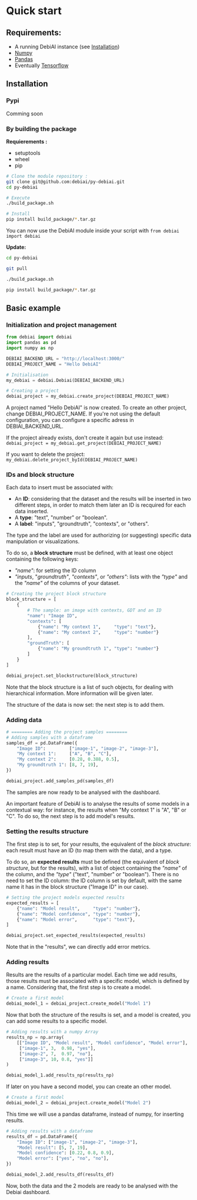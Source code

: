 # Quick start

## Requirements:
* A running DebiAI instance (see [Installation](../debiai/gettingStarted/installation/README.md))
* [Numpy](https://www.numpy.org/install)
* [Pandas](https://pandas.pydata.org/pandas-docs/stable/install.html)
* Eventually [Tensorflow](https://www.tensorflow.org/install)

## Installation

### Pypi
Comming soon

### By building the package

**Requierements :**
* setuptools
* wheel
* pip


```bash
# Clone the module repository :
git clone git@github.com:debiai/py-debiai.git
cd py-debiai

# Execute
./build_package.sh

# Install
pip install build_package/*.tar.gz
```
You can now use the DebiAI module inside your script with `from debiai import debiai`

**Update:**

```bash
cd py-debiai

git pull

./build_package.sh

pip install build_package/*.tar.gz
```

## Basic example


### Initialization and project management


```python
from debiai import debiai
import pandas as pd
import numpy as np

DEBIAI_BACKEND_URL = "http://localhost:3000/"
DEBIAI_PROJECT_NAME = "Hello DebiAI"

# Initialisation
my_debiai = debiai.Debiai(DEBIAI_BACKEND_URL)

# Creating a project
debiai_project = my_debiai.create_project(DEBIAI_PROJECT_NAME)
```

A project named "Hello DebiAI" is now created. To create an other project, change DEBIAI_PROJECT_NAME.
If you're not using the default configuration, you can configure a specific adress in DEBIAI_BACKEND_URL.

If the project already exists, don't create it again but use instead: `debiai_project = my_debiai.get_project(DEBIAI_PROJECT_NAME)`

If you want to delete the project: `my_debiai.delete_project_byId(DEBIAI_PROJECT_NAME)`


### IDs and block structure

Each data to insert must be associated with:
- An **ID**: considering that the dataset and the results will be inserted in two different steps, in order to match them later an ID is recquired for each data inserted.
- A **type**: "text", "number" or "boolean".
- A **label**: "inputs", "groundtruth", "contexts", or "others".

The type and the label are used for authorizing (or suggesting) specific data manipulation or visualizations.

To do so, a **block structure** must be defined, with at least one object containing the following keys:
- *"name"*: for setting the ID column
- *"inputs*, "*groundtruth"*, *"contexts"*, or *"others"*: lists with the *"type"* and the *"name"* of the columns of your dataset.


```python
# Creating the project block structure
block_structure = [
    {
        # The sample: an image with contexts, GDT and an ID
        "name": "Image ID",
        "contexts": [
            {"name": "My context 1",     "type": "text"},
            {"name": "My context 2",     "type": "number"}
        ],
        "groundTruth": [
            {"name": "My groundtruth 1", "type": "number"}
        ]
    }
]

debiai_project.set_blockstructure(block_structure)
```

Note that the block structure is a list of such objects, for dealing with hierarchical information. More information will be given later.

The structure of the data is now set: the next step is to add them.

### Adding data

```python
# ======== Adding the project samples ========
# Adding samples with a dataframe
samples_df = pd.DataFrame({
    "Image ID":         ["image-1", "image-2", "image-3"],
    "My context 1":     ["A", "B", "C"],
    "My context 2":     [0.28, 0.388, 0.5],
    "My groundtruth 1": [8, 7, 19],
})

debiai_project.add_samples_pd(samples_df)
```

The samples are now ready to be analysed with the dashboard.

An important feature of DebiAI is to analyse the results of some models in a contextual way: for instance, the results when "My context 1" is "A", "B" or "C". To do so, the next step is to add model's results.

### Setting the results structure

The first step is to set, for your results, the equivalent of the *block structure*: each result must have an ID (to map them with the data), and a type. 

To do so, an **expected results** must be defined (the equivalent of *block structure*, but for the results), with a list of object containing the *"name"* of the column, and the *"type"* ("text", "number" or "boolean"). There is no need to set the ID column: the ID column is set by default, with the same name it has in the block structure ("Image ID" in our case).


```python
# Setting the project models expected results
expected_results = [
    {"name": "Model result",     "type": "number"},
    {"name": "Model confidence", "type": "number"},
    {"name": "Model error",      "type": "text"},
]

debiai_project.set_expected_results(expected_results)
```

Note that in the "results", we can directly add error metrics.


### Adding results

Results are the results of a particular model. Each time we add results, those results must be associated with a specific model, which is defined by a name.
Considering that, the first step is to create a model.

```python
# Create a first model
debiai_model_1 = debiai_project.create_model("Model 1")
```

Now that both the structure of the results is set, and a model is created, you can add some results to a specific model.

```python
# Adding results with a numpy Array
results_np = np.array(
    [["Image ID", "Model result", "Model confidence", "Model error"],
     ["image-1", 3,  0.98, "yes"],
     ["image-2", 7,  0.97, "no"],
     ["image-3", 10, 0.8, "yes"]]
)

debiai_model_1.add_results_np(results_np)
```

If later on you have a second model, you can create an other model.

```python
# Create a first model
debiai_model_2 = debiai_project.create_model("Model 2")
```

This time we will use a pandas dataframe, instead of numpy, for inserting results.

```python
# Adding results with a dataframe
results_df = pd.DataFrame({
    "Image ID": ["image-1", "image-2", "image-3"],
    "Model result": [5, 7, 19],
    "Model confidence": [0.22, 0.8, 0.9],
    "Model error": ["yes", "no", "no"],
})

debiai_model_2.add_results_df(results_df)
```

Now, both the data and the 2 models are ready to be analysed with the Debiai dashboard.

